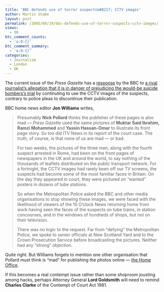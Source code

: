 ```yaml
---
title: 'BBC defends use of terror suspects&#8217; CCTV images'
author: Martin Stabe
layout: post
permalink: /2005/08/19/bbc-defends-use-of-terror-suspects-cctv-images/
views:
  - 30
btc_comment_counts:
  - 'a:0:{}'
btc_comment_summary:
  - 'a:0:{}'
categories:
  - Journalism
  - London
  - UK
---
```

The current issue of the *Press Gazette* has a [response][1] by the BBC to [a rival journalist&rsquo;s allegation that it is in danger of prejudicing the would-be suicide bombers&rsquo;s trial][2] by continuting to use the CCTV images of the suspects, contrary to police pleas to discontinue their publication.

BBC home news editor **Jon Williams** writes,

> Presumably **Nick Pollard** thinks the publisher of these pages is also mad &mdash; *Press Gazette* used the same pictures of **Muktar Said Ibrahim, Ramzi Mohammed** and **Yassin Hassan-Omar** to illustrate its front page story. So too did ITV News in its report of the court case. The truth, of course, is that none of us are mad &mdash; or bad.
> 
> For two weeks, the pictures of the three men, along with the fourth suspect arrested in Rome, had been on the front pages of newspapers in the UK and around the world, to say nothing of the thousands of leaflets distributed on the public transport network. For a fortnight, the CCTV images had rarely been off our TV screens, the suspects had become some of the most familiar faces in Britain. On the day they appeared in court, they were pictured on &ldquo;wanted&rdquo; posters in dozens of tube stations.
> 
> So when the Metropolitan Police asked the BBC and other media organisations to stop showing these images, we were faced with the likelihood of viewers of the 10 O&rsquo;clock News returning home from work having seen the faces of the suspects on tube trains, in station concourses, and in the windows of hundreds of shops, but not on their television.
> 
> There was no logic to the request. Far from &ldquo;defying&rdquo; the Metropolitan Police, we spoke to senior officials at New Scotland Yard and to the Crown Prosecution Service before broadcasting the pictures. Neither had any &#8220;strong&#8221; objection.

Quite right. But Williams forgets to mention one other organisation that Pollard must think is &ldquo;mad&rdquo; for publishing the photos online &mdash; [the Home Office][3]. 

If this becomes a real contempt issue rather than some shoproom jousting among hacks, perhaps Attorney General **Lord Goldsmith** will need to remind **Charles Clarke** of the Contempt of Court Act 1981.

 [1]: http://www.pressgazette.co.uk/?t=article&l=no_logic_in_police
 [2]: http://www.martinstabe.com/blog/archives/2005/08/police_gag_call.php
 [3]: http://www.homeoffice.gov.uk/docs4/images-suspects.htm